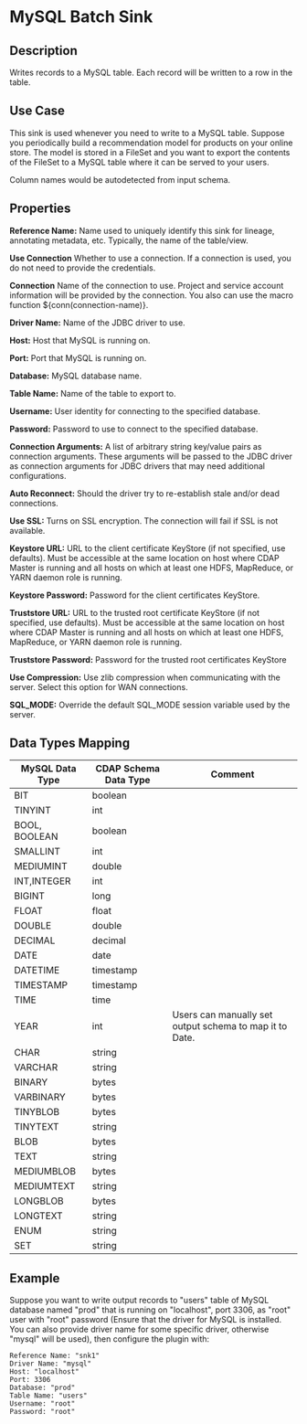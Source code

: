 # MySQL Batch Sink


Description
-----------
Writes records to a MySQL table. Each record will be written to a row in the table.


Use Case
--------
This sink is used whenever you need to write to a MySQL table.
Suppose you periodically build a recommendation model for products on your online store.
The model is stored in a FileSet and you want to export the contents
of the FileSet to a MySQL table where it can be served to your users.

Column names would be autodetected from input schema.

Properties
----------
**Reference Name:** Name used to uniquely identify this sink for lineage, annotating metadata, etc.
Typically, the name of the table/view.

**Use Connection** Whether to use a connection. If a connection is used, you do not need to provide the credentials.

**Connection** Name of the connection to use. Project and service account information will be provided by the connection.
You also can use the macro function ${conn(connection-name)}.

**Driver Name:** Name of the JDBC driver to use.

**Host:** Host that MySQL is running on.

**Port:** Port that MySQL is running on.

**Database:** MySQL database name.

**Table Name:** Name of the table to export to.

**Username:** User identity for connecting to the specified database.

**Password:** Password to use to connect to the specified database.

**Connection Arguments:** A list of arbitrary string key/value pairs as connection arguments. These arguments
will be passed to the JDBC driver as connection arguments for JDBC drivers that may need additional configurations.

**Auto Reconnect:** Should the driver try to re-establish stale and/or dead connections.

**Use SSL:** Turns on SSL encryption. The connection will fail if SSL is not available.

**Keystore URL:** URL to the client certificate KeyStore (if not specified, use defaults). Must be accessible at the
same location on host where CDAP Master is running and all hosts on which at least one HDFS, MapReduce, or YARN daemon
role is running.

**Keystore Password:** Password for the client certificates KeyStore.

**Truststore URL:** URL to the trusted root certificate KeyStore (if not specified, use defaults). Must be accessible at
the same location on host where CDAP Master is running and all hosts on which at least one HDFS, MapReduce, or YARN
daemon role is running.

**Truststore Password:** Password for the trusted root certificates KeyStore

**Use Compression:** Use zlib compression when communicating with the server. Select this option for WAN
connections.

**SQL_MODE:** Override the default SQL_MODE session variable used by the server.


Data Types Mapping
----------
| MySQL Data Type                | CDAP Schema Data Type | Comment                                                 |
| ------------------------------ |-----------------------|---------------------------------------------------------|
| BIT                            | boolean               |                                                         |
| TINYINT                        | int                   |                                                         |
| BOOL, BOOLEAN                  | boolean               |                                                         |
| SMALLINT                       | int                   |                                                         |
| MEDIUMINT                      | double                |                                                         |
| INT,INTEGER                    | int                   |                                                         |
| BIGINT                         | long                  |                                                         |
| FLOAT                          | float                 |                                                         |
| DOUBLE                         | double                |                                                         |
| DECIMAL                        | decimal               |                                                         |
| DATE                           | date                  |                                                         |
| DATETIME                       | timestamp             |                                                         |
| TIMESTAMP                      | timestamp             |                                                         |
| TIME                           | time                  |                                                         |
| YEAR                           | int                   | Users can manually set output schema to map it to Date. |
| CHAR                           | string                |                                                         |
| VARCHAR                        | string                |                                                         |
| BINARY                         | bytes                 |                                                         |
| VARBINARY                      | bytes                 |                                                         |
| TINYBLOB                       | bytes                 |                                                         |
| TINYTEXT                       | string                |                                                         |
| BLOB                           | bytes                 |                                                         |
| TEXT                           | string                |                                                         |
| MEDIUMBLOB                     | bytes                 |                                                         |
| MEDIUMTEXT                     | string                |                                                         |
| LONGBLOB                       | bytes                 |                                                         |
| LONGTEXT                       | string                |                                                         |
| ENUM                           | string                |                                                         |
| SET                            | string                |                                                         |


Example
-------
Suppose you want to write output records to "users" table of MySQL database named "prod" that is running on "localhost", 
port 3306, as "root" user with "root" password (Ensure that the driver for MySQL is installed. You can also provide 
driver name for some specific driver, otherwise "mysql" will be used), then configure the plugin with: 

```
Reference Name: "snk1"
Driver Name: "mysql"
Host: "localhost"
Port: 3306
Database: "prod"
Table Name: "users"
Username: "root"
Password: "root"
```
